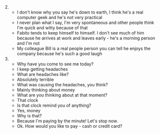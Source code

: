 2.
    - I don't know why you say he's down to earth, I think he's a real computer geek and he's not very practical
    - I never plan what I say, I'm very spontaneous and other people think I'm quick and witty because of that
    - Fabito tends to keep himself to himself. I don't see much of him because he arrives at work and leaves early - he's a morning person and I'm not
    - My colleague Bill is a real people person you can tell he enjoys the company because he's such a good laugh

3.
    - Why have you come to see me today?
    - I keep getting headaches
    - What are headaches like?
    - Absolutely terrible
    - What was causing the headaches, you think?
    - Mainly thinking about money
    - What are you thinking about at that moment?
    - That clock
    - Is that clock remind you of anything?
    - Yes, money
    - Why is that?
    - Because I'm paying by the minute! Let's stop now.
    - Ok. How would you like to pay - cash or credit card?